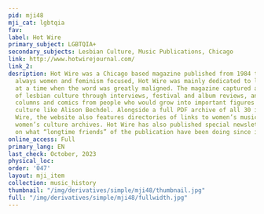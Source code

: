 ```yaml
---
pid: mji48
mji_cat: lgbtqia
fav: 
label: Hot Wire
primary_subject: LGBTQIA+
secondary_subjects: Lesbian Culture, Music Publications, Chicago
link: http://www.hotwirejournal.com/
link_2: 
desription: Hot Wire was a Chicago based magazine published from 1984 to 1994. Though
  always women and feminism focused, Hot Wire was mainly dedicated to lesbian culture
  at a time when the word was greatly maligned. The magazine captured a wide range
  of lesbian culture through interviews, festival and album reviews, and recurring
  columns and comics from people who would grow into important figures in feminist
  culture like Alison Bechdel. Alongside a full PDF archive of all 30 issues of Hot
  Wire, the website also features directories of links to women’s music and other
  women’s culture archives. Hot Wire has also published special newsletters of updates
  on what “longtime friends” of the publication have been doing since it ceased operation.
online_access: Full
primary_lang: EN
last_check: October, 2023
physical_loc: 
order: '047'
layout: mji_item
collection: music_history
thumbnail: "/img/derivatives/simple/mji48/thumbnail.jpg"
full: "/img/derivatives/simple/mji48/fullwidth.jpg"
---
```

